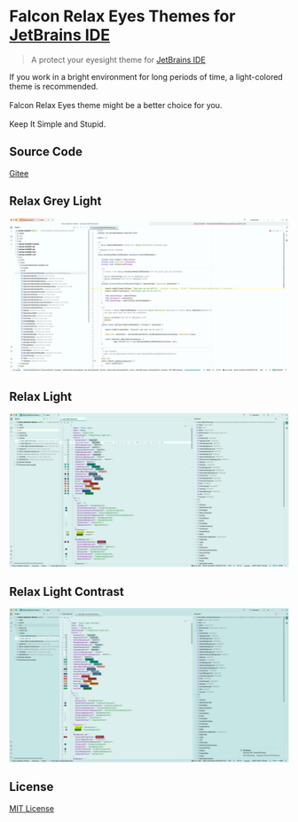 # Falcon Relax Eyes Themes for [JetBrains IDE](https://www.jetbrains.com/)

> A protect your eyesight theme for [JetBrains IDE](https://www.jetbrains.com/)

If you work in a bright environment for long periods of time, a light-colored theme is recommended.
<br/><br/>
Falcon Relax Eyes theme might be a better choice for you.
<br/><br/>
Keep It Simple and Stupid.

## Source Code

[Gitee](https://gitee.com/panxiaoan/falcon-jetbrains-themes)

## Relax Grey Light

![Screenshot](./assets/screenshot-4.jpg)

## Relax Light

![Screenshot](./assets/screenshot-2.jpg)

## Relax Light Contrast

![Screenshot](./assets/screenshot-3.jpg)

## License

[MIT License](./LICENSE)